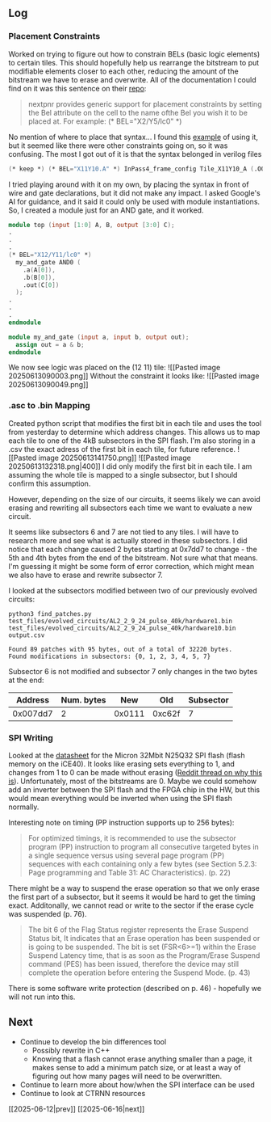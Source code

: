 ## Log
### Placement Constraints
Worked on trying to figure out how to constrain BELs (basic logic elements) to certain tiles. This should hopefully help us rearrange the bitstream to put modifiable elements closer to each other, reducing the amount of the bitstream we have to erase and overwrite. All of the documentation I could find on it was this sentence on their [repo](https://github.com/YosysHQ/nextpnr/blob/master/docs/constraints.md#absolute-placement-constraints):
> nextpnr provides generic support for placement constraints by setting the Bel attribute on the cell to the name ofthe Bel you wish it to be placed at. For example:
    (* BEL="X2/Y5/lc0" *)

No mention of where to place that syntax... I found this [example](https://fabulous.readthedocs.io/en/latest/FPGA-to-bitstream/Nextpnr%20compilation.html) of using it, but it seemed like there were other constraints going on, so it was confusing. The most I got out of it is that the syntax belonged in verilog files
```verilog
(* keep *) (* BEL="X11Y10.A" *) InPass4_frame_config Tile_X11Y10_A (.O0(Tile_X11Y10_RAM2FAB_D0_O0), .O1(Tile_X11Y10_RAM2FAB_D0_O1), .O2(Tile_X11Y10_RAM2FAB_D0_O2), .O3(Tile_X11Y10_RAM2FAB_D0_O3));
```
I tried playing around with it on my own, by placing the syntax in front of wire and gate declarations, but it did not make any impact. I asked Google's AI for guidance, and it said it could only be used with module instantiations. So, I created a module just for an AND gate, and it worked.
```verilog
module top (input [1:0] A, B, output [3:0] C);
.
.
.
(* BEL="X12/Y11/lc0" *)
  my_and_gate AND0 (
    .a(A[0]),
    .b(B[0]),
    .out(C[0])
  );
.
.
.
endmodule

module my_and_gate (input a, input b, output out);
  assign out = a & b;
endmodule
```
We now see logic was placed on the (12 11) tile: ![[Pasted image 20250613090003.png]]
Without the constraint it looks like: ![[Pasted image 20250613090049.png]]
### .asc to .bin Mapping
Created python script that modifies the first bit in each tile and uses the tool from yesterday to determine which address changes. This allows us to map each tile to one of the 4kB  subsectors in the SPI flash. I'm also storing in a .csv the exact adress of the first bit in each tile, for future reference.
![[Pasted image 20250613141750.png]]
![[Pasted image 20250613132318.png|400]]
I did only modify the first bit in each tile. I am assuming the whole tile is mapped to a single subsector, but I should confirm this assumption. 

However, depending on the size of our circuits, it seems likely we can avoid erasing and rewriting all subsectors each time we want to evaluate a new circuit. 

It seems like subsectors 6 and 7 are not tied to any tiles. I will have to research more and see what is actually stored in these subsectors. I did notice that each change caused 2 bytes starting at 0x7dd7 to change - the 5th and 4th bytes from the end of the bitstream. Not sure what that means. I'm guessing it might be some form of error correction, which might mean we also have to erase and rewrite subsector 7. 

I looked at the subsectors modified between two of our previously evolved circuits:
```
python3 find_patches.py test_files/evolved_circuits/AL2_2_9_24_pulse_40k/hardware1.bin test_files/evolved_circuits/AL2_2_9_24_pulse_40k/hardware10.bin output.csv

Found 89 patches with 95 bytes, out of a total of 32220 bytes.
Found modifications in subsectors: {0, 1, 2, 3, 4, 5, 7}
```
Subsector 6 is not modified and subsector 7 only changes in the two bytes at the end: 

| Address  | Num. bytes | New    | Old    | Subsector |
| -------- | ---------- | ------ | ------ | --------- |
| 0x007dd7 | 2          | 0x0111 | 0xc62f | 7         |
### SPI Writing
Looked at the [datasheet](https://docs.rs-online.com/0866/0900766b80f7f8ab.pdf) for the Micron 32Mbit N25Q32 SPI flash (flash memory on the iCE40). It looks like erasing sets everything to 1, and changes from 1 to 0 can be made without erasing ([Reddit thread on why this is](https://www.reddit.com/r/embedded/comments/ll4yah/default_value_of_flash_memory/)). Unfortunately, most of the bitstreams are 0. Maybe we could somehow add an inverter between the SPI flash and the FPGA chip in the HW, but this would mean everything would be inverted when using the SPI flash normally.

Interesting note on timing (PP instruction supports up to 256 bytes):
>For optimized timings, it is recommended to use the subsector program (PP) instruction to program all consecutive targeted bytes in a single sequence versus using several page program (PP) sequences with each containing only a few bytes (see Section 5.2.3: Page programming and Table 31: AC Characteristics). (p. 22)

There might be a way to suspend the erase operation so that we only erase the first part of a subsector, but it seems it would be hard to get the timing exact. Additonally, we cannot read or write to the sector if the erase cycle was suspended (p. 76).
> The bit 6 of the Flag Status register represents the Erase Suspend Status bit, It indicates that an Erase operation has been suspended or is going to be suspended. The bit is set (FSR<6>=1) within the Erase Suspend Latency time, that is as soon as the Program/Erase Suspend command (PES) has been issued, therefore the device may still complete the operation before entering the Suspend Mode. (p. 43)

There is some software write protection (described on p. 46) - hopefully we will not run into this.
## Next
- Continue to develop the bin differences tool
	- Possibly rewrite in C++
	- Knowing that a flash cannot erase anything smaller than a page, it makes sense to add a minimum patch size, or at least a way of figuring out how many pages will need to be overwritten.
- Continue to learn more about how/when the SPI interface can be used
- Continue to look at CTRNN resources

[[2025-06-12|prev]] [[2025-06-16|next]]
